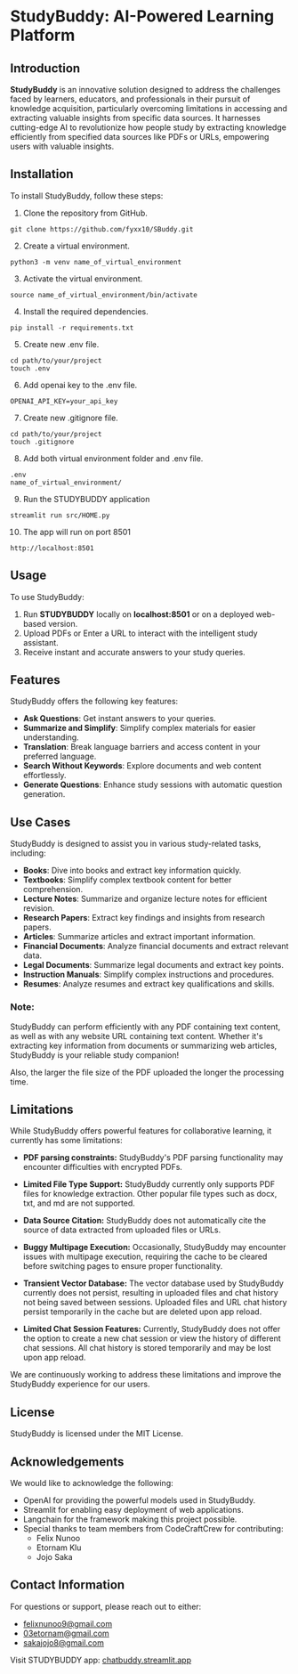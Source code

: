 # StudyBuddy: AI-Powered Learning Platform

## Introduction

**StudyBuddy** is an innovative solution designed to address the challenges faced by learners, educators, and professionals in their pursuit of knowledge acquisition, particularly overcoming limitations in accessing and extracting valuable insights from specific data sources. It harnesses cutting-edge AI to revolutionize how people study by extracting knowledge efficiently from specified data sources like PDFs or URLs, empowering users with valuable insights.


## Installation

To install StudyBuddy, follow these steps:

1. Clone the repository from GitHub.
```
git clone https://github.com/fyxx10/SBuddy.git
```

2. Create a virtual environment.
```
python3 -m venv name_of_virtual_environment
```

3. Activate the virtual environment.
```
source name_of_virtual_environment/bin/activate
```

4. Install the required dependencies.
```
pip install -r requirements.txt
```

5. Create new .env file.
```
cd path/to/your/project
touch .env
```

6. Add openai key to the .env file.
```
OPENAI_API_KEY=your_api_key
```

7. Create new .gitignore file.
```
cd path/to/your/project
touch .gitignore
```

8. Add both virtual environment folder and .env file.
```
.env
name_of_virtual_environment/
```

9. Run the STUDYBUDDY application
```
streamlit run src/HOME.py
```

10. The app will run on port 8501
```
http://localhost:8501
```

## Usage

To use StudyBuddy:

1. Run **STUDYBUDDY** locally on **localhost:8501** or on a deployed web-based version.
2. Upload PDFs or Enter a URL to interact with the intelligent study assistant.
3. Receive instant and accurate answers to your study queries.

## Features

StudyBuddy offers the following key features:

- **Ask Questions**: Get instant answers to your queries.
- **Summarize and Simplify**: Simplify complex materials for easier understanding.
- **Translation**: Break language barriers and access content in your preferred language.
- **Search Without Keywords**: Explore documents and web content effortlessly.
- **Generate Questions**: Enhance study sessions with automatic question generation.

## Use Cases

StudyBuddy is designed to assist you in various study-related tasks, including:

- **Books**: Dive into books and extract key information quickly.
- **Textbooks**: Simplify complex textbook content for better comprehension.
- **Lecture Notes**: Summarize and organize lecture notes for efficient revision.
- **Research Papers**: Extract key findings and insights from research papers.
- **Articles**: Summarize articles and extract important information.
- **Financial Documents**: Analyze financial documents and extract relevant data.
- **Legal Documents**: Summarize legal documents and extract key points.
- **Instruction Manuals**: Simplify complex instructions and procedures.
- **Resumes**: Analyze resumes and extract key qualifications and skills.

### Note:
StudyBuddy can perform efficiently with any PDF containing text content, as well as with any website URL containing text content. Whether it's extracting key information from documents or summarizing web articles, StudyBuddy is your reliable study companion!

Also, the larger the file size of the PDF uploaded the longer the processing time. 

## Limitations

While StudyBuddy offers powerful features for collaborative learning, it currently has some limitations:

- **PDF parsing constraints:** StudyBuddy's PDF parsing functionality may encounter difficulties with encrypted PDFs.

- **Limited File Type Support:** StudyBuddy currently only supports PDF files for knowledge extraction. Other popular file types such as docx, txt, and md are not supported.
  
- **Data Source Citation:** StudyBuddy does not automatically cite the source of data extracted from uploaded files or URLs.
  
- **Buggy Multipage Execution:** Occasionally, StudyBuddy may encounter issues with multipage execution, requiring the cache to be cleared before switching pages to ensure proper functionality.
  
- **Transient Vector Database:** The vector database used by StudyBuddy currently does not persist, resulting in uploaded files and chat history not being saved between sessions. Uploaded files and URL chat history persist temporarily in the cache but are deleted upon app reload.
  
- **Limited Chat Session Features:** Currently, StudyBuddy does not offer the option to create a new chat session or view the history of different chat sessions. All chat history is stored temporarily and may be lost upon app reload.

We are continuously working to address these limitations and improve the StudyBuddy experience for our users.


## License

StudyBuddy is licensed under the MIT License.


## Acknowledgements

We would like to acknowledge the following:

- OpenAI for providing the powerful models used in StudyBuddy.
- Streamlit for enabling easy deployment of web applications.
- Langchain for the framework making this project possible.
- Special thanks to team members from CodeCraftCrew for contributing:
  - Felix Nunoo
  - Etornam Klu
  - Jojo Saka

## Contact Information

For questions or support, please reach out to either:
- [felixnunoo9@gmail.com](felixnunoo9@gmail.com)
- [03etornam@gmail.com](03etornam@gmail.com)
- [sakajojo8@gmail.com](sakajojo8@gmail.com)

Visit STUDYBUDDY app: [chatbuddy.streamlit.app](https://chatbuddy.streamlit.app)


